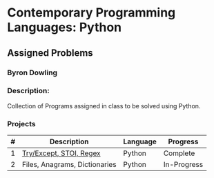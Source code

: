 # Contemporary Programming Languages: Python
## Assigned Problems
### Byron Dowling
### Description:
Collection of Programs assigned in class to be solved using Python.

### Projects

|       #       | Description                     | Language | Progress    |
| :-----------: | ------------------------------- | -------- | ----------- |
|       1       | [Try/Except, STOI, Regex](https://github.com/Byron-Dowling/4143-CPL-Dowling/blob/main/Python/4143_PyProgram1_BGD.py)       |  Python  |  Complete   |
|       2       | Files, Anagrams, Dictionaries   |  Python  | In-Progress |

